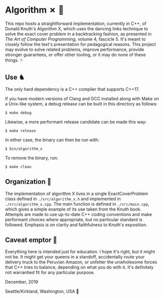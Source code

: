 # Algorithm ✗ 🎲
This repo hosts a straightforward implementation, currently in C++, of Donald Knuth's Algorithm X, which uses the dancing links technique to solve the exact cover problem in a backtracking fashion, as presented in _The Art of Computer Programming_, volume 4, fascicle 5. It's meant to closely follow the text's presentation for pedagogical reasons. This project may evolve to solve related problems, improve performance, provide stronger guarantees, or offer other tooling, or it may do none of these things. 🃏


## Use ♞
The only hard dependency is a C++ compiler that supports C++17.


If you have modern versions of Clang and GCC installed along with Make on a Unix-like system, a debug release can be built in this directory as follows:
```
$ make debug
```
Likewise, a more performant release candidate can be made this way:
```
$ make release
```

In either case, the binary can then be run with:
```
$ bin/algorithm_x
```

To remove the binary, run:
```
$ make clean
```


## Organization 💃
The implementation of algorithm X lives in a single ExactCoverProblem class defined in `./src/algorithm_x.h` and implemented in `./src/algorithm_x.cpp`. The main function is defined in `./src/main.cpp`, which gives a simple example of its use taken from the Knuth book. Attempts are made to use up-to-date C++ coding conventions and make performant choices where appropriate, but no particular standard is followed. Emphasis is on clarity and faithfulness to Knuth's exposition. 


## Caveat emptor 🔗
Everything here is intended just for education. I hope it's right, but it might not be. It might get your queens in a standoff, accidentally route your delivery truck to the Peruvian Amazon, or unfetter the unwholesome forces that C++ tries to balance, depending on what you do with it. It's definitely not warrantied fit for any particular purpose.


December, 2019

Seattle/Kirkland, Washington, USA 🏴󠁵󠁳󠁷󠁡󠁿
